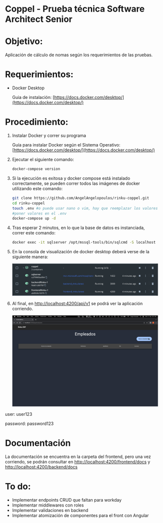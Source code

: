 # Coppel - Prueba técnica Software Architect Senior

# Objetivo:

Aplicación de cálculo de nomas según los requerimientos de las pruebas.

# Requerimientos:

- Docker Desktop

    Guia de instalación: [https://docs.docker.com/desktop/](https://docs.docker.com/desktop/)


# Procedimiento:

1. Instalar Docker y correr su programa

    Guía para instalar Docker según el Sistema Operativo: [https://docs.docker.com/desktop/](https://docs.docker.com/desktop/)

2. Ejecutar el siguiente comando:

    ```bash
    docker-compose version
    ```

3. Si la ejecución es exitosa y docker compose está instalado correctamente, se pueden correr todos las imágenes de docker utilizando este comando:

    ```bash
    git clone https://github.com/AngelAngelopoulos/rinku-coppel.git
    cd rinku-coppel
    touch .env #o puede usar nano o vim, hay que reemplazar los valores necesarios en este archivo antes de cualquier otra cosa 
    #poner valores en el .env
    docker-compose up -d
    ```

4. Tras esperar 2 minutos, en lo que la base de datos es instanciada, correr este comando:

    ```bash
    docker exec -it sqlserver /opt/mssql-tools/bin/sqlcmd -S localhost -U SA -P reallyStrongPwd123  -i /var/opt/mssql/database.sql
    ```

5. En la consola de visualización de docker desktop deberá verse de la siguiente manera:

    ![Screenshot 2023-04-17 at 6.49.59.png](Screenshot_2023-04-17_at_6.49.59.png)


1. Al final, en [http://localhost:4200/api/v1](http://localhost:4200/api/v1) se podrá ver la aplicación corriendo.

    ![Screenshot 2023-04-17 at 6.51.08.png](Screenshot_2023-04-17_at_6.51.08.png)


user: user123

password: password123

# Documentación

La documentación se encuentra en la carpeta del frontend, pero una vez corriendo, se podrán consultar en [http://localhost:4200/frontend/docs](http://localhost:4200/frontend/docs) y [http://localhost:4200/backend/docs](http://localhost:4200/backend/docs)

# To do:

- Implementar endpoints CRUD que faltan para workday
- Implementar middlewares con roles
- Implementar validaciones en backend
- Implementar atomización de componentes para el front con Angular
